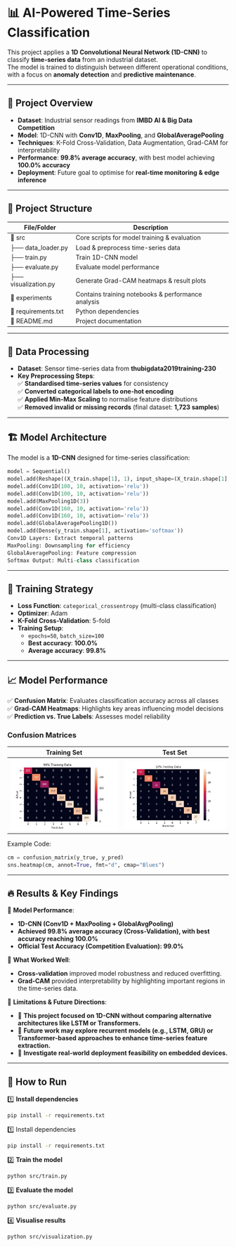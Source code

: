 # 📊 AI-Powered Time-Series Classification  

This project applies a **1D Convolutional Neural Network (1D-CNN)** to classify **time-series data** from an industrial dataset.  
The model is trained to distinguish between different operational conditions, with a focus on **anomaly detection** and **predictive maintenance**.  

---

## 🚀 Project Overview  

- **Dataset**: Industrial sensor readings from **IMBD AI & Big Data Competition**  
- **Model**: 1D-CNN with **Conv1D**, **MaxPooling**, and **GlobalAveragePooling**  
- **Techniques**: K-Fold Cross-Validation, Data Augmentation, Grad-CAM for interpretability  
- **Performance**: **99.8% average accuracy**, with best model achieving **100.0% accuracy**  
- **Deployment**: Future goal to optimise for **real-time monitoring & edge inference**  

---

## 📂 Project Structure  

| File/Folder                        | Description                                  |
|------------------------------------|----------------------------------------------|
| 📂 src                             | Core scripts for model training & evaluation |
| ├── data_loader.py                 | Load & preprocess time-series data           |
| ├── train.py                        | Train 1D-CNN model                           |
| ├── evaluate.py                     | Evaluate model performance                   |
| ├── visualization.py                | Generate Grad-CAM heatmaps & result plots    |
| 📂 experiments                      | Contains training notebooks & performance analysis |
| 📄 requirements.txt                 | Python dependencies                          |
| 📄 README.md                        | Project documentation                        |








---


## 🔬 Data Processing  

- **Dataset**: Sensor time-series data from **thubigdata2019training-230**  
- **Key Preprocessing Steps**:  
  ✅ **Standardised time-series values** for consistency  
  ✅ **Converted categorical labels to one-hot encoding**  
  ✅ **Applied Min-Max Scaling** to normalise feature distributions  
  ✅ **Removed invalid or missing records** (final dataset: **1,723 samples**)  


---

## 🏗 Model Architecture  

The model is a **1D-CNN** designed for time-series classification:  

```python
model = Sequential()
model.add(Reshape((X_train.shape[1], 1), input_shape=(X_train.shape[1],)))  
model.add(Conv1D(100, 10, activation='relu'))  
model.add(Conv1D(100, 10, activation='relu'))  
model.add(MaxPooling1D(3))  
model.add(Conv1D(160, 10, activation='relu'))  
model.add(Conv1D(160, 10, activation='relu'))  
model.add(GlobalAveragePooling1D())  
model.add(Dense(y_train.shape[1], activation='softmax'))
Conv1D Layers: Extract temporal patterns
MaxPooling: Downsampling for efficiency
GlobalAveragePooling: Feature compression
Softmax Output: Multi-class classification
```

---

## 🎯 Training Strategy  

- **Loss Function**: `categorical_crossentropy` (multi-class classification)  
- **Optimizer**: Adam  
- **K-Fold Cross-Validation**: 5-fold  
- **Training Setup**:  
  - `epochs=50`, `batch_size=100`  
  - **Best accuracy**: **100.0%**  
  - **Average accuracy**: **99.8%**  

---
## 📈 Model Performance  

✅ **Confusion Matrix**: Evaluates classification accuracy across all classes  
✅ **Grad-CAM Heatmaps**: Highlights key areas influencing model decisions  
✅ **Prediction vs. True Labels**: Assesses model reliability  

### Confusion Matrices  
| Training Set | Test Set |
|-------------|---------|
| ![Train Confusion Matrix](visualizations/train_confusion_matrix.jpg) | ![Test Confusion Matrix](visualizations/test_confusion_matrix.jpg) |

Example Code:  
```python
cm = confusion_matrix(y_true, y_pred)
sns.heatmap(cm, annot=True, fmt="d", cmap="Blues")
```

---
## 🔥 Results & Key Findings  

📌 **Model Performance**:  
- **1D-CNN (Conv1D + MaxPooling + GlobalAvgPooling)**  
- **Achieved 99.8% average accuracy (Cross-Validation), with best accuracy reaching 100.0%**  
- **Official Test Accuracy (Competition Evaluation): 99.0%**  

📌 **What Worked Well**:  
- **Cross-validation** improved model robustness and reduced overfitting.  
- **Grad-CAM** provided interpretability by highlighting important regions in the time-series data.  

📌 **Limitations & Future Directions**:  
- 🔹 **This project focused on 1D-CNN without comparing alternative architectures like LSTM or Transformers.**  
- 🔹 **Future work may explore recurrent models (e.g., LSTM, GRU) or Transformer-based approaches to enhance time-series feature extraction.**  
- 🔹 **Investigate real-world deployment feasibility on embedded devices.**  


---

## 📌 How to Run  

1️⃣ **Install dependencies**  
```bash
pip install -r requirements.txt
```
1️⃣ Install dependencies
```bash
pip install -r requirements.txt
```
2️⃣ **Train the model**
```bash
python src/train.py
```
3️⃣ **Evaluate the model**
```bash
python src/evaluate.py
```
4️⃣ **Visualise results**
```bash
python src/visualization.py
```

